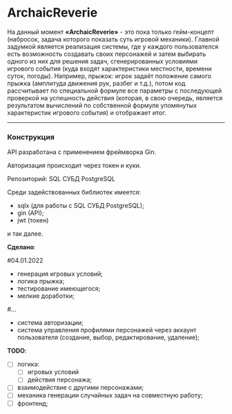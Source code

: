 # ArchaicReverie

На данный момент **«ArchaicReverie»** - это пока только гейм-концепт (набросок, задача которого показать суть игровой механики). Главной задумкой является реализация системы, где у каждого пользователся есть возможность создавать своих персонажей и затем выбирать одного из них для решения задач, сгенерированных условиями игрового события (куда входят характеристики местности, времени суток, погоды). Например, прыжок: игрок задаёт положение самого прыжка (амплитуда движения рук, разбег и т.д.), потом код рассчитывает по специальной формуле все параметры с последующей проверкой на успешность действия (которая, в свою очередь, является результатом вычислений по собственной формуле упомянутых характеристик игрового события) и отображает итог. 
___
### Конструкция

API разработана с применением фреймворка Gin.

Авторизация происходит через токен и куки. 

Репозиторий: SQL СУБД PostgreSQL

Среди задействованных библиотек имеется: 
* sqlx (для работы с SQL СУБД PostgreSQL);
* gin (API);
* jwt (токен)

и так далее. 

**Сделано**:

#04.01.2022
- генерация игровых условий;
- логика прыжка;
- тестирование имеющегося;
- мелкие доработки;

#...
- система авторизации;
- система управления профилями персонажей через аккаунт пользователя (создание, выбор, редактирование, удаление);

**TODO**:
- [ ] логика:
	- [ ] игровых условий
	- [ ] действия персонажа;
- [ ] взаимодействие с другими персонажами;
- [ ] механика генерации случайных задач на совместную работу;
- [ ] фронтенд;
